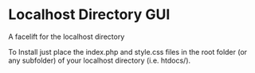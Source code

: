 Localhost Directory GUI
=============

A facelift for the localhost directory

To Install just place the index.php and style.css files in the root folder (or any subfolder) of your localhost directory (i.e. htdocs/).